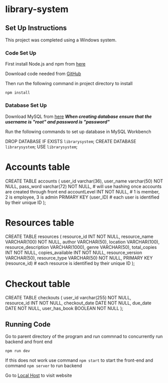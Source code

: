 # library-system

## Set Up Instructions
This project was completed using a Windows system.

### Code Set Up
First install Node.js and npm from [here](https://nodejs.org/en/download/package-manager)

Download code needed from [GitHub](https://github.com/shikhap04/library-system)

Then run the following command in project directory to install
```
npm install
```

### Database Set Up
Download MySQL from [here](https://dev.mysql.com/downloads/installer/)
***When creating database ensure that the username is "root" and password is "password"***

Run the following commands to set up database in MySQL Workbench

DROP DATABASE IF EXISTS `librarysystem`;
CREATE DATABASE `librarysystem`;
USE `librarysystem`;

# Accounts table
CREATE TABLE accounts (
	user_id varchar(36),
    user_name varchar(50) NOT NULL,
    pass_word varchar(72) NOT NULL, # will use hashing once accounts are created through front end
    accountLevel INT NOT NULL, # 1 is member, 2 is employee, 3 is admin
    PRIMARY KEY (user_ID) # each user is identified by their unique ID
);

# Resources table
CREATE TABLE resources
(
	resource_id INT NOT NULL,
    resource_name VARCHAR(100) NOT NULL,
    author VARCHAR(50),
    location VARCHAR(100),
    resource_description VARCHAR(1000),
    genre VARCHAR(50),
    total_copies INT NOT NULL,
    copies_available INT NOT NULL,
    resource_version VARCHAR(50), 
    resource_type VARCHAR(50) NOT NULL,
	PRIMARY KEY (resource_id) # each resource is identified by their unique ID
);


# Checkout table
CREATE TABLE checkouts
(
	user_id varchar(255) NOT NULL,		
    resource_id INT NOT NULL,
    checkout_date DATE NOT NULL,
    due_date DATE NOT NULL,
    user_has_book BOOLEAN NOT NULL
);



## Running Code
Go to parent directory of the program and run commnad to concurrently run backend and front end
```
npm run dev
```

If this does not work use command ``npm start`` to start the front-end and command ``npm server`` to run backend

Go to [Local Host](http://localhost:3000/) to visit website


